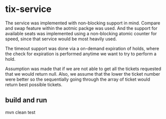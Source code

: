 # tix-service

The service was implemented with non-blocking support in mind. Compare and swap feature within the aotmic packge was used. And the support for available seats was implemented using a non-blocking atomic counter for speed, since that service would be most heavily used.

The timeout support was done via a on-demand expiration of holds, where the check for expiration is performed anytime we want to try to perform a hold. 

Assumption was made that if we are not able to get all the tickets requested that we would return null.
Also, we assume that the lower the ticket number were better so the sequentially going through the array of ticket would return best possible tickets.

## build and run
mvn clean test
